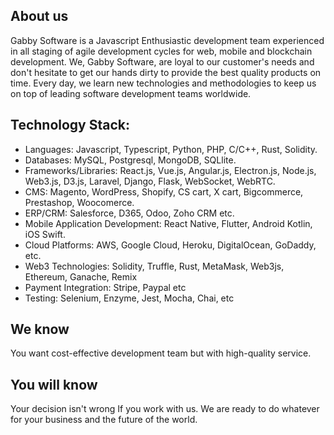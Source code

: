 ## About us

Gabby Software is a Javascript Enthusiastic development team experienced in all staging of agile development cycles for web, mobile and blockchain development.
We, Gabby Software, are loyal to our customer's needs and don't hesitate to get our hands dirty to provide the best quality products on time.
Every day, we learn new technologies and methodologies to keep us on top of leading software development teams worldwide.

## Technology Stack:

- Languages: Javascript, Typescript, Python, PHP, C/C++, Rust, Solidity.
-  Databases: MySQL, Postgresql, MongoDB, SQLlite.
-  Frameworks/Libraries: React.js, Vue.js, Angular.js, Electron.js, Node.js, Web3.js, D3.js, Laravel, Django, Flask, WebSocket, WebRTC.
- CMS: Magento, WordPress, Shopify, CS cart, X cart, Bigcommerce, Prestashop, Woocomerce.
- ERP/CRM: Salesforce, D365, Odoo, Zoho CRM etc.
- Mobile Application Development: React Native, Flutter, Android Kotlin, iOS Swift.
- Cloud Platforms: AWS, Google Cloud, Heroku, DigitalOcean, GoDaddy, etc.
- Web3 Technologies: Solidity, Truffle, Rust, MetaMask, Web3js, Ethereum, Ganache, Remix
-  Payment Integration: Stripe, Paypal etc
- Testing: Selenium, Enzyme, Jest, Mocha, Chai, etc

## We know

You want cost-effective development team but with high-quality service.

## You will know

Your decision isn't wrong If you work with us.
We are ready to do whatever for your business and the future of the world.

<!--

**Here are some ideas to get you started:**

🙋‍♀️ A short introduction - what is your organization all about?
🌈 Contribution guidelines - how can the community get involved?
👩‍💻 Useful resources - where can the community find your docs? Is there anything else the community should know?
🍿 Fun facts - what does your team eat for breakfast?
🧙 Remember, you can do mighty things with the power of [Markdown](https://docs.github.com/github/writing-on-github/getting-started-with-writing-and-formatting-on-github/basic-writing-and-formatting-syntax)
-->
